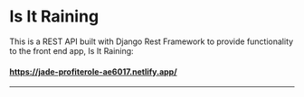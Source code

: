 

# Is It Raining

This is a REST API built with Django Rest Framework to provide functionality to the front end app, Is It Raining:

#### https://jade-profiterole-ae6017.netlify.app/
___

